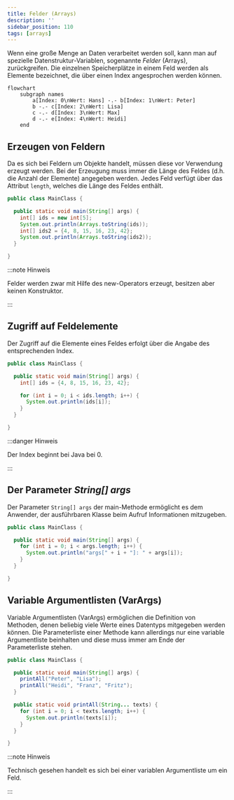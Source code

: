 ```yaml
---
title: Felder (Arrays)
description: ''
sidebar_position: 110
tags: [arrays]
---
```


Wenn eine große Menge an Daten verarbeitet werden soll, kann man auf spezielle
Datenstruktur-Variablen, sogenannte _Felder_ (Arrays), zurückgreifen. Die
einzelnen Speicherplätze in einem Feld werden als Elemente bezeichnet, die über
einen Index angesprochen werden können.

```mermaid
flowchart
    subgraph names
        a[Index: 0\nWert: Hans] -.- b[Index: 1\nWert: Peter]
        b -.- c[Index: 2\nWert: Lisa]
        c -.- d[Index: 3\nWert: Max]
        d -.- e[Index: 4\nWert: Heidi]
    end
```

## Erzeugen von Feldern

Da es sich bei Feldern um Objekte handelt, müssen diese vor Verwendung erzeugt
werden. Bei der Erzeugung muss immer die Länge des Feldes (d.h. die Anzahl der
Elemente) angegeben werden. Jedes Feld verfügt über das Attribut `length`,
welches die Länge des Feldes enthält.

```java title="MainClass.java" showLineNumbers
public class MainClass {

  public static void main(String[] args) {
    int[] ids = new int[5];
    System.out.println(Arrays.toString(ids));
    int[] ids2 = {4, 8, 15, 16, 23, 42};
    System.out.println(Arrays.toString(ids2));
  }

}
```

:::note Hinweis

Felder werden zwar mit Hilfe des new-Operators erzeugt, besitzen aber keinen
Konstruktor.

:::

## Zugriff auf Feldelemente

Der Zugriff auf die Elemente eines Feldes erfolgt über die Angabe des
entsprechenden Index.

```java title="MainClass.java" showLineNumbers
public class MainClass {

  public static void main(String[] args) {
    int[] ids = {4, 8, 15, 16, 23, 42};

    for (int i = 0; i < ids.length; i++) {
      System.out.println(ids[i]);
    }
  }

}
```

:::danger Hinweis

Der Index beginnt bei Java bei 0.

:::

## Der Parameter _String[] args_

Der Parameter `String[] args` der main-Methode ermöglicht es dem Anwender, der
ausführbaren Klasse beim Aufruf Informationen mitzugeben.

```java title="MainClass.java" showLineNumbers
public class MainClass {

  public static void main(String[] args) {
    for (int i = 0; i < args.length; i++) {
      System.out.println("args[" + i + "]: " + args[i]);
    }
  }

}
```

## Variable Argumentlisten (VarArgs)

Variable Argumentlisten (VarArgs) ermöglichen die Definition von Methoden, denen
beliebig viele Werte eines Datentyps mitgegeben werden können. Die
Parameterliste einer Methode kann allerdings nur eine variable Argumentliste
beinhalten und diese muss immer am Ende der Parameterliste stehen.

```java title="MainClass.java" showLineNumbers
public class MainClass {

  public static void main(String[] args) {
    printAll("Peter", "Lisa");
    printAll("Heidi", "Franz", "Fritz");
  }

  public static void printAll(String... texts) {
    for (int i = 0; i < texts.length; i++) {
      System.out.println(texts[i]);
    }
  }

}
```

:::note Hinweis

Technisch gesehen handelt es sich bei einer variablen Argumentliste um ein Feld.

:::
